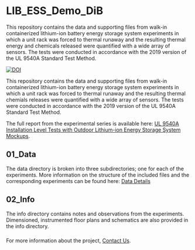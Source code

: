 # LIB_ESS_Demo_DiB

This repository contains the data and supporting files from walk-in containerized lithium-ion battery energy storage system experiments in which a unit rack was forced to thermal runaway and the resulting thermal energy and chemicals released were quantified with a wide array of sensors. The tests were conducted in accordance with the 2019 version of the UL 9540A Standard Test Method.

[![DOI](https://zenodo.org/badge/525599583.svg)](https://zenodo.org/badge/latestdoi/525599583)

This repository contains the data and supporting files from walk-in containerized lithium-ion battery energy storage system experiments in which a unit rack was forced to thermal runaway and the resulting thermal chemials releases were quantified with a wide array of sensors. The tests were conducted in accordance with the 2019 version of the UL 9540A Standard Test Method.


The full report from the experimental series is available here: [UL 9540A Installation Level Tests with Outdoor Lithium-ion Energy Storage System Mockups](http://dx.doi.org/10.54206/102376/JEMY9731).

## 01_Data
The data directory is broken into three subdirectories; one for each of the experiments. More information on the structure of the included files and the corresponding experiments can be found here: [Data Details](01_Data/README.md) 

## 02_Info
The info directory contains notes and observations from the experiments. Dimensioned, instrumented floor plans and schematics are also provided in the info directory.

###
For more information about the project, [Contact Us](https://fsri.org/contact-fire-safety-research-institute).

